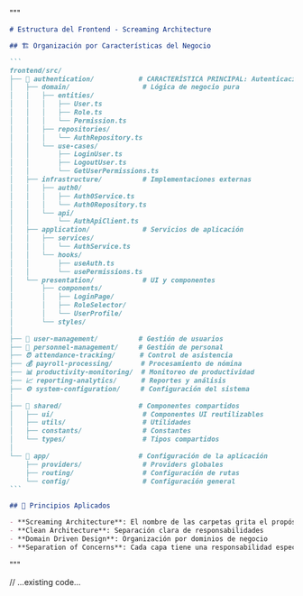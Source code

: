 """
````markdown
# Estructura del Frontend - Screaming Architecture

## 🏗️ Organización por Características del Negocio

```
frontend/src/
├── 🔐 authentication/           # CARACTERÍSTICA PRINCIPAL: Autenticación
│   ├── domain/                  # Lógica de negocio pura
│   │   ├── entities/
│   │   │   ├── User.ts
│   │   │   ├── Role.ts
│   │   │   └── Permission.ts
│   │   ├── repositories/
│   │   │   └── AuthRepository.ts
│   │   └── use-cases/
│   │       ├── LoginUser.ts
│   │       ├── LogoutUser.ts
│   │       └── GetUserPermissions.ts
│   ├── infrastructure/          # Implementaciones externas
│   │   ├── auth0/
│   │   │   ├── Auth0Service.ts
│   │   │   └── Auth0Repository.ts
│   │   └── api/
│   │       └── AuthApiClient.ts
│   ├── application/             # Servicios de aplicación
│   │   ├── services/
│   │   │   └── AuthService.ts
│   │   └── hooks/
│   │       ├── useAuth.ts
│   │       └── usePermissions.ts
│   └── presentation/            # UI y componentes
│       ├── components/
│       │   ├── LoginPage/
│       │   ├── RoleSelector/
│       │   └── UserProfile/
│       └── styles/
│
├── 🏢 user-management/          # Gestión de usuarios
├── 👥 personnel-management/     # Gestión de personal  
├── ⏰ attendance-tracking/      # Control de asistencia
├── 💰 payroll-processing/       # Procesamiento de nómina
├── 📊 productivity-monitoring/  # Monitoreo de productividad
├── 📈 reporting-analytics/      # Reportes y análisis
├── ⚙️ system-configuration/     # Configuración del sistema
│
├── 🔧 shared/                   # Componentes compartidos
│   ├── ui/                      # Componentes UI reutilizables
│   ├── utils/                   # Utilidades
│   ├── constants/               # Constantes
│   └── types/                   # Tipos compartidos
│
└── 🚀 app/                      # Configuración de la aplicación
	├── providers/               # Providers globales
	├── routing/                 # Configuración de rutas
	└── config/                  # Configuración general
```

## 🎯 Principios Aplicados

- **Screaming Architecture**: El nombre de las carpetas grita el propósito del sistema
- **Clean Architecture**: Separación clara de responsabilidades
- **Domain Driven Design**: Organización por dominios de negocio
- **Separation of Concerns**: Cada capa tiene una responsabilidad específica

````
"""

// ...existing code...
